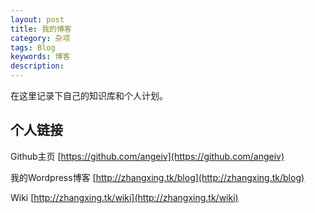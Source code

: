 ```yaml
---
layout: post
title: 我的博客
category: 杂项
tags: Blog
keywords: 博客
description: 
---
```


在这里记录下自己的知识库和个人计划。

## 个人链接

Github主页 [https://github.com/angeiv](https://github.com/angeiv)

我的Wordpress博客 [http://zhangxing.tk/blog](http://zhangxing.tk/blog)

Wiki [http://zhangxing.tk/wiki](http://zhangxing.tk/wiki)